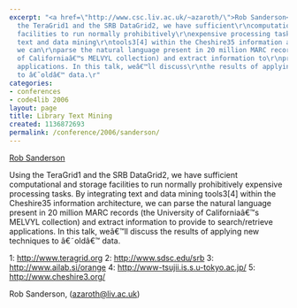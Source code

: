 ```yaml
---
excerpt: "<a href=\"http://www.csc.liv.ac.uk/~azaroth/\">Rob Sanderson</a>\r\n\r\nUsing
  the TeraGrid1 and the SRB DataGrid2, we have sufficient\r\ncomputational and storage
  facilities to run normally prohibitively\r\nexpensive processing tasks. By integrating
  text and data mining\r\ntools3[4] within the Cheshire35 information architecture,
  we can\r\nparse the natural language present in 20 million MARC records (the\r\nUniversity
  of Californiaâ€™s MELVYL collection) and extract information to\r\nprovide to search/retrieve
  applications. In this talk, weâ€™ll discuss\r\nthe results of applying new techniques
  to â€˜oldâ€™ data.\r"
categories:
- conferences
- code4lib 2006
layout: page
title: Library Text Mining
created: 1136872693
permalink: /conference/2006/sanderson/
---
```

<a href="http://www.csc.liv.ac.uk/~azaroth/">Rob Sanderson</a>

Using the TeraGrid1 and the SRB DataGrid2, we have sufficient
computational and storage facilities to run normally prohibitively
expensive processing tasks. By integrating text and data mining
tools3[4] within the Cheshire35 information architecture, we can
parse the natural language present in 20 million MARC records (the
University of Californiaâ€™s MELVYL collection) and extract information to
provide to search/retrieve applications. In this talk, weâ€™ll discuss
the results of applying new techniques to â€˜oldâ€™ data.

1: <a href="http://www.teragrid.org">http://www.teragrid.org</a>
2: <a href="http://www.sdsc.edu/srb">http://www.sdsc.edu/srb</a>
3: <a href="http://www.ailab.si/orange">http://www.ailab.si/orange</a>
4: <a href="http://www-tsujii.is.s.u-tokyo.ac.jp/">http://www-tsujii.is.s.u-tokyo.ac.jp/</a>
5: <a href="http://www.cheshire3.org/">http://www.cheshire3.org/</a>

Rob Sanderson, (azaroth@liv.ac.uk)
